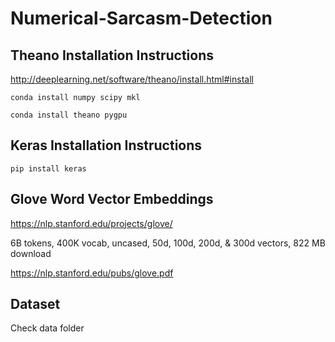 # Numerical-Sarcasm-Detection

## Theano Installation Instructions
http://deeplearning.net/software/theano/install.html#install

``` conda install numpy scipy mkl ```

``` conda install theano pygpu ```

## Keras Installation Instructions
``` pip install keras ```


## Glove Word Vector Embeddings
https://nlp.stanford.edu/projects/glove/

6B tokens, 400K vocab, uncased, 50d, 100d, 200d, & 300d vectors, 822 MB download

https://nlp.stanford.edu/pubs/glove.pdf


## Dataset
Check data folder
